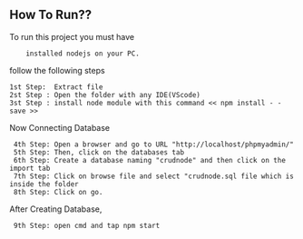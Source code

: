 ## How To Run??

To run this project you must have 

```
    installed nodejs on your PC.
```

follow the following steps

```
1st Step:  Extract file
2st Step : Open the folder with any IDE(VScode)
3st Step : install node module with this command << npm install - -save >>

```
Now Connecting Database

```
 4th Step: Open a browser and go to URL "http://localhost/phpmyadmin/"
 5th Step: Then, click on the databases tab
 6th Step: Create a database naming "crudnode" and then click on the import tab
 7th Step: Click on browse file and select "crudnode.sql file which is inside the folder
 8th Step: Click on go.
```
After Creating Database,
```
 9th Step: open cmd and tap npm start 
```

